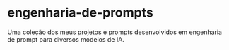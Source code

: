 # engenharia-de-prompts
Uma coleção dos meus projetos e prompts desenvolvidos em engenharia de prompt para diversos modelos de IA.
